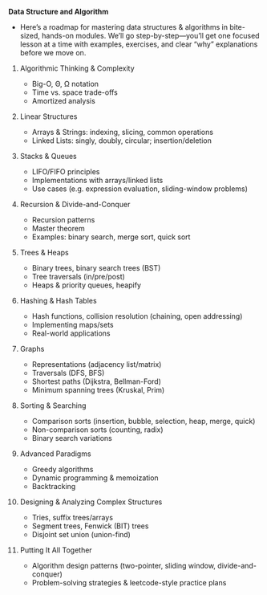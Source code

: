 **Data Structure and Algorithm**

- Here’s a roadmap for mastering data structures & algorithms in bite-sized, hands-on modules. We’ll go step-by-step—you’ll get one focused lesson at a time with examples, exercises, and clear “why” explanations before we move on.

1. Algorithmic Thinking & Complexity

   - Big-O, Θ, Ω notation
   - Time vs. space trade-offs
   - Amortized analysis

2. Linear Structures

   - Arrays & Strings: indexing, slicing, common operations
   - Linked Lists: singly, doubly, circular; insertion/deletion

3. Stacks & Queues

   - LIFO/FIFO principles
   - Implementations with arrays/linked lists
   - Use cases (e.g. expression evaluation, sliding-window problems)

4. Recursion & Divide-and-Conquer

   - Recursion patterns
   - Master theorem
   - Examples: binary search, merge sort, quick sort

5. Trees & Heaps

   - Binary trees, binary search trees (BST)
   - Tree traversals (in/pre/post)
   - Heaps & priority queues, heapify

6. Hashing & Hash Tables

   - Hash functions, collision resolution (chaining, open addressing)
   - Implementing maps/sets
   - Real-world applications

7. Graphs

   - Representations (adjacency list/matrix)
   - Traversals (DFS, BFS)
   - Shortest paths (Dijkstra, Bellman-Ford)
   - Minimum spanning trees (Kruskal, Prim)

8. Sorting & Searching

   - Comparison sorts (insertion, bubble, selection, heap, merge, quick)
   - Non-comparison sorts (counting, radix)
   - Binary search variations

9. Advanced Paradigms

   - Greedy algorithms
   - Dynamic programming & memoization
   - Backtracking

10. Designing & Analyzing Complex Structures

    - Tries, suffix trees/arrays
    - Segment trees, Fenwick (BIT) trees
    - Disjoint set union (union-find)

11. Putting It All Together
    - Algorithm design patterns (two-pointer, sliding window, divide-and-conquer)
    - Problem-solving strategies & leetcode-style practice plans
